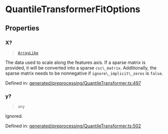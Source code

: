 # QuantileTransformerFitOptions

## Properties

### X?

> [`ArrayLike`](../types/ArrayLike.md)

The data used to scale along the features axis. If a sparse matrix is provided, it will be converted into a sparse `csc\_matrix`. Additionally, the sparse matrix needs to be nonnegative if `ignore\_implicit\_zeros` is `false`.

Defined in:  [generated/preprocessing/QuantileTransformer.ts:497](https://github.com/transitive-bullshit/scikit-learn-ts/blob/92ab806/packages/sklearn/src/generated/preprocessing/QuantileTransformer.ts#L497)

### y?

> `any`

Ignored.

Defined in:  [generated/preprocessing/QuantileTransformer.ts:502](https://github.com/transitive-bullshit/scikit-learn-ts/blob/92ab806/packages/sklearn/src/generated/preprocessing/QuantileTransformer.ts#L502)
